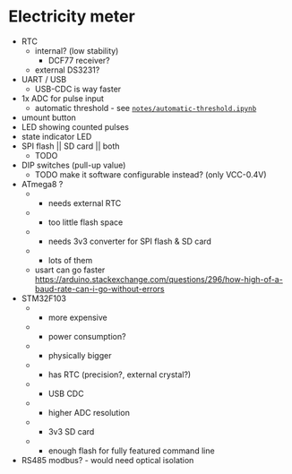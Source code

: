 # Electricity meter
- RTC
  - internal? (low stability)
    - DCF77 receiver?
  - external DS3231?
- UART / USB
  - USB-CDC is way faster
- 1x ADC for pulse input
  - automatic threshold - see [`notes/automatic-threshold.ipynb`](notes/automatic-threshold.ipynb)
- umount button
- LED showing counted pulses
- state indicator LED
- SPI flash || SD card || both
  - TODO
- DIP switches (pull-up value)
  - TODO make it software configurable instead? (only VCC-0.4V)
- ATmega8 ?
  - - needs external RTC
  - - too little flash space
  - - needs 3v3 converter for SPI flash & SD card
  - + lots of them
  - usart can go faster https://arduino.stackexchange.com/questions/296/how-high-of-a-baud-rate-can-i-go-without-errors
- STM32F103
  - - more expensive
  - - power consumption?
  - - physically bigger
  - + has RTC (precision?, external crystal?)
  - + USB CDC
  - + higher ADC resolution
  - + 3v3 SD card
  - + enough flash for fully featured command line
- RS485 modbus? - would need optical isolation
